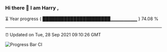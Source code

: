 ### Hi there 👋 I am Harry , 

⏳ Year progress { ██████████████████████▁▁▁▁▁▁▁▁ } 74.08 %

---

⏰ Updated on Tue, 28 Sep 2021 09:10:26 GMT

![Progress Bar CI](https://github.com/duykhang68/duykhang68/workflows/Progress%20Bar%20CI/badge.svg)
